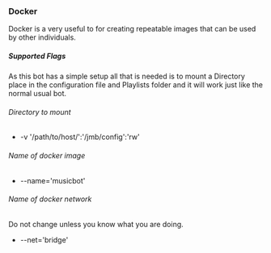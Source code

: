 ### Docker

Docker is a very useful to for creating repeatable images that can be used by other individuals.

##### Supported Flags

As this bot has a simple setup all that is needed is to mount a Directory place in the configuration file and Playlists folder and it will work just like the normal usual bot.  

###### Directory to mount 
* -v '/path/to/host/':'/jmb/config':'rw' 

###### Name of docker image
* --name='musicbot'

###### Name of docker network 
Do not change unless you know what you are doing.
* --net='bridge'